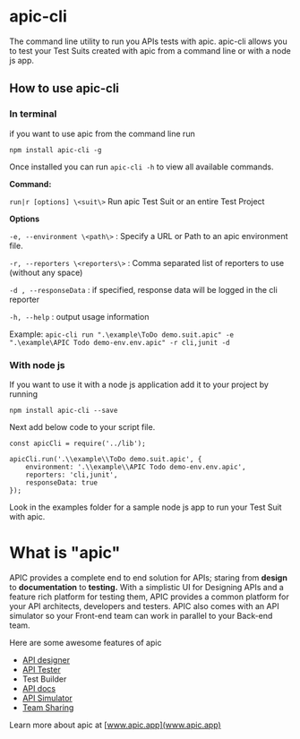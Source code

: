 # apic-cli
The command line utility to run you APIs tests with apic. apic-cli allows you to test your Test Suits created with apic from a command line or with a node js app. 
## How to use apic-cli
### In terminal
if you   want to use apic from the command line run

    npm install apic-cli -g

Once installed you can run `apic-cli -h` to view all available commands.

**Command:**

`run|r [options] \<suit\>`  Run apic Test Suit or an entire Test Project

**Options**

`-e, --environment \<path\>`  :   Specify a URL or Path to an apic environment file.

`-r, --reporters \<reporters\>` :  Comma separated list of reporters to use (without any space)

`-d , --responseData`  :  if specified, response data will be logged in the cli reporter

`-h, --help`  : output usage information

Example: `apic-cli run ".\example\ToDo demo.suit.apic" -e ".\example\APIC Todo demo-env.env.apic" -r cli,junit -d`

### With node js
If you want to use it with a node js application add it to your project by running

    npm install apic-cli --save
Next add below code to your script file.

    const apicCli = require('../lib');
   
    apicCli.run('.\\example\\ToDo demo.suit.apic', {
	    environment: '.\\example\\APIC Todo demo-env.env.apic',
	    reporters: 'cli,junit',
	    responseData: true
    });

Look in the examples folder for a sample node js app to run your Test Suit with apic. 
# What is "apic"
APIC provides a complete end to end solution for APIs; staring from **design** to **documentation** to **testing.** With a simplistic UI for Designing APIs and a feature rich platform for testing them, APIC provides a common platform for your API architects, developers and testers. APIC also comes with an API simulator so your Front-end team can work in parallel to your Back-end team.

Here are some awesome features of apic

 - [API designer](https://apic.app/docs/designer.html)
 - [API Tester](https://apic.app/docs/tester.html)
 - Test Builder
 - [API docs](https://apic.app/docs/docs.html)
 - [API Simulator](https://apic.app/docs/simulator.html)
 - [Team Sharing](https://apic.app/docs/sharing.html)

Learn more about apic at [www.apic.app](www.apic.app)


